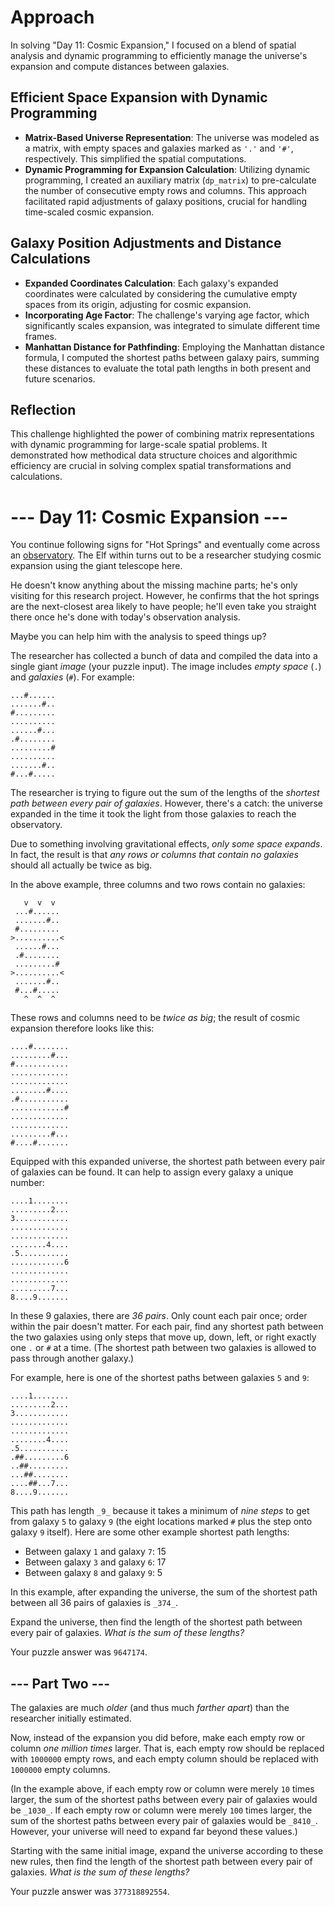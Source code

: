 
# Approach

In solving "Day 11: Cosmic Expansion," I focused on a blend of spatial analysis and dynamic programming to efficiently manage the universe's expansion and compute distances between galaxies.

## Efficient Space Expansion with Dynamic Programming

-   **Matrix-Based Universe Representation**: The universe was modeled as a matrix, with empty spaces and galaxies marked as `'.'` and `'#'`, respectively. This simplified the spatial computations.
-   **Dynamic Programming for Expansion Calculation**: Utilizing dynamic programming, I created an auxiliary matrix (`dp_matrix`) to pre-calculate the number of consecutive empty rows and columns. This approach facilitated rapid adjustments of galaxy positions, crucial for handling time-scaled cosmic expansion.

## Galaxy Position Adjustments and Distance Calculations

-   **Expanded Coordinates Calculation**: Each galaxy's expanded coordinates were calculated by considering the cumulative empty spaces from its origin, adjusting for cosmic expansion.
-   **Incorporating Age Factor**: The challenge's varying age factor, which significantly scales expansion, was integrated to simulate different time frames.
-   **Manhattan Distance for Pathfinding**: Employing the Manhattan distance formula, I computed the shortest paths between galaxy pairs, summing these distances to evaluate the total path lengths in both present and future scenarios.

## Reflection

This challenge highlighted the power of combining matrix representations with dynamic programming for large-scale spatial problems. It demonstrated how methodical data structure choices and algorithmic efficiency are crucial in solving complex spatial transformations and calculations.

# --- Day 11: Cosmic Expansion ---

You continue following signs for "Hot Springs" and eventually come across an  [observatory](https://en.wikipedia.org/wiki/Observatory). The Elf within turns out to be a researcher studying cosmic expansion using the giant telescope here.

He doesn't know anything about the missing machine parts; he's only visiting for this research project. However, he confirms that the hot springs are the next-closest area likely to have people; he'll even take you straight there once he's done with today's observation analysis.

Maybe you can help him with the analysis to speed things up?

The researcher has collected a bunch of data and compiled the data into a single giant  _image_  (your puzzle input). The image includes  _empty space_  (`.`) and  _galaxies_  (`#`). For example:

```
...#......
.......#..
#.........
..........
......#...
.#........
.........#
..........
.......#..
#...#.....

```

The researcher is trying to figure out the sum of the lengths of the  _shortest path between every pair of galaxies_. However, there's a catch: the universe expanded in the time it took the light from those galaxies to reach the observatory.

Due to something involving gravitational effects,  _only some space expands_. In fact, the result is that  _any rows or columns that contain no galaxies_  should all actually be twice as big.

In the above example, three columns and two rows contain no galaxies:

```
   v  v  v
 ...#......
 .......#..
 #.........
>..........<
 ......#...
 .#........
 .........#
>..........<
 .......#..
 #...#.....
   ^  ^  ^

```

These rows and columns need to be  _twice as big_; the result of cosmic expansion therefore looks like this:

```
....#........
.........#...
#............
.............
.............
........#....
.#...........
............#
.............
.............
.........#...
#....#.......

```

Equipped with this expanded universe, the shortest path between every pair of galaxies can be found. It can help to assign every galaxy a unique number:

```
....1........
.........2...
3............
.............
.............
........4....
.5...........
............6
.............
.............
.........7...
8....9.......

```

In these 9 galaxies, there are  _36 pairs_. Only count each pair once; order within the pair doesn't matter. For each pair, find any shortest path between the two galaxies using only steps that move up, down, left, or right exactly one  `.`  or  `#`  at a time. (The shortest path between two galaxies is allowed to pass through another galaxy.)

For example, here is one of the shortest paths between galaxies  `5`  and  `9`:

```
....1........
.........2...
3............
.............
.............
........4....
.5...........
.##.........6
..##.........
...##........
....##...7...
8....9.......

```

This path has length  `_9_`  because it takes a minimum of  _nine steps_  to get from galaxy  `5`  to galaxy  `9`  (the eight locations marked  `#`  plus the step onto galaxy  `9`  itself). Here are some other example shortest path lengths:

-   Between galaxy  `1`  and galaxy  `7`: 15
-   Between galaxy  `3`  and galaxy  `6`: 17
-   Between galaxy  `8`  and galaxy  `9`: 5

In this example, after expanding the universe, the sum of the shortest path between all 36 pairs of galaxies is  `_374_`.

Expand the universe, then find the length of the shortest path between every pair of galaxies.  _What is the sum of these lengths?_

Your puzzle answer was  `9647174`.

## --- Part Two ---

The galaxies are much  _older_  (and thus much  _farther apart_) than the researcher initially estimated.

Now, instead of the expansion you did before, make each empty row or column  _one million  times_  larger. That is, each empty row should be replaced with  `1000000`  empty rows, and each empty column should be replaced with  `1000000`  empty columns.

(In the example above, if each empty row or column were merely  `10`  times larger, the sum of the shortest paths between every pair of galaxies would be  `_1030_`. If each empty row or column were merely  `100`  times larger, the sum of the shortest paths between every pair of galaxies would be  `_8410_`. However, your universe will need to expand far beyond these values.)

Starting with the same initial image, expand the universe according to these new rules, then find the length of the shortest path between every pair of galaxies.  _What is the sum of these lengths?_

Your puzzle answer was  `377318892554`.